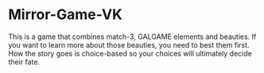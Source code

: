 # Mirror-Game-VK
This is a game that combines match-3, GALGAME elements and beauties. If you want to learn more about those beauties, you need to best them first. How the story goes is choice-based so your choices will ultimately decide their fate.
